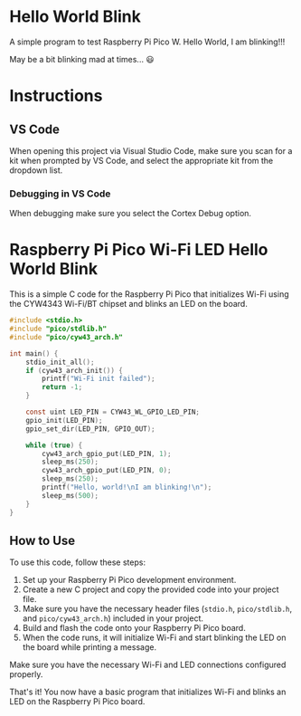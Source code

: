 # Hello World Blink
A simple program to test Raspberry Pi Pico W.  Hello World, I am blinking!!!

May be a bit blinking mad at times... :smiley:

# Instructions
## VS Code
When opening this project via Visual Studio Code, make sure you scan for a kit when prompted by VS Code, and select the appropriate kit from the dropdown list.

### Debugging in VS Code
When debugging make sure you select the Cortex Debug option.


# Raspberry Pi Pico Wi-Fi LED Hello World Blink

This is a simple C code for the Raspberry Pi Pico that initializes Wi-Fi using the CYW4343 Wi-Fi/BT chipset and blinks an LED on the board.

```c
#include <stdio.h>
#include "pico/stdlib.h"
#include "pico/cyw43_arch.h"

int main() {
    stdio_init_all();
    if (cyw43_arch_init()) {
        printf("Wi-Fi init failed");
        return -1;
    }

    const uint LED_PIN = CYW43_WL_GPIO_LED_PIN;
    gpio_init(LED_PIN);
    gpio_set_dir(LED_PIN, GPIO_OUT);

    while (true) {
        cyw43_arch_gpio_put(LED_PIN, 1);
        sleep_ms(250);
        cyw43_arch_gpio_put(LED_PIN, 0);
        sleep_ms(250);
        printf("Hello, world!\nI am blinking!\n");
        sleep_ms(500);
    }
}
```

## How to Use

To use this code, follow these steps:

1. Set up your Raspberry Pi Pico development environment.
2. Create a new C project and copy the provided code into your project file.
3. Make sure you have the necessary header files (`stdio.h`, `pico/stdlib.h`, and `pico/cyw43_arch.h`) included in your project.
4. Build and flash the code onto your Raspberry Pi Pico board.
5. When the code runs, it will initialize Wi-Fi and start blinking the LED on the board while printing a message.

Make sure you have the necessary Wi-Fi and LED connections configured properly.

That's it! You now have a basic program that initializes Wi-Fi and blinks an LED on the Raspberry Pi Pico board.



